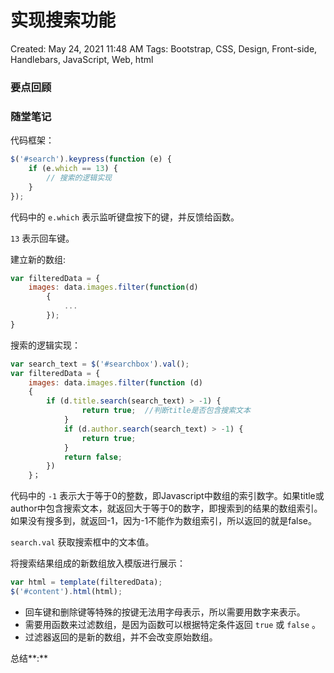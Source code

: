# 实现搜索功能

Created: May 24, 2021 11:48 AM
Tags: Bootstrap, CSS, Design, Front-side, Handlebars, JavaScript, Web, html

### 要点回顾

### 随堂笔记

代码框架：

```jsx
$('#search').keypress(function (e) {
	if (e.which == 13) {
		// 搜索的逻辑实现
	}
});
```

代码中的 `e.which` 表示监听键盘按下的键，并反馈给函数。

`13` 表示回车键。

建立新的数组:

```jsx
var filteredData = {
	images: data.images.filter(function(d) 
		{
			...
		}); 
}
```

搜索的逻辑实现：

```jsx
var search_text = $('#searchbox').val();
var filteredData = {
	images: data.images.filter(function (d)
	{
		if (d.title.search(search_text) > -1) {
				return true;  //判断title是否包含搜索文本
			}
			if (d.author.search(search_text) > -1) {
				return true;
			}
			return false;
		})
	}；
```

代码中的 `-1` 表示大于等于0的整数，即Javascript中数组的索引数字。如果title或author中包含搜索文本，就返回大于等于0的数字，即搜索到的结果的数组索引。如果没有搜多到，就返回-1，因为-1不能作为数组索引，所以返回的就是false。

`search.val` 获取搜索框中的文本值。

将搜索结果组成的新数组放入模版进行展示：

```jsx
var html = template(filteredData);
$('#content').html(html);
```

- 回车键和删除键等特殊的按键无法用字母表示，所以需要用数字来表示。
- 需要用函数来过滤数组，是因为函数可以根据特定条件返回 `true` 或 `false` 。
- 过滤器返回的是新的数组，并不会改变原始数组。

总结**:**